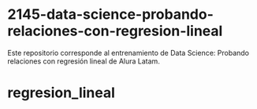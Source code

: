 # 2145-data-science-probando-relaciones-con-regresion-lineal
Este repositorio corresponde al entrenamiento de Data Science: Probando relaciones con regresión lineal de Alura Latam.
# regresion_lineal
